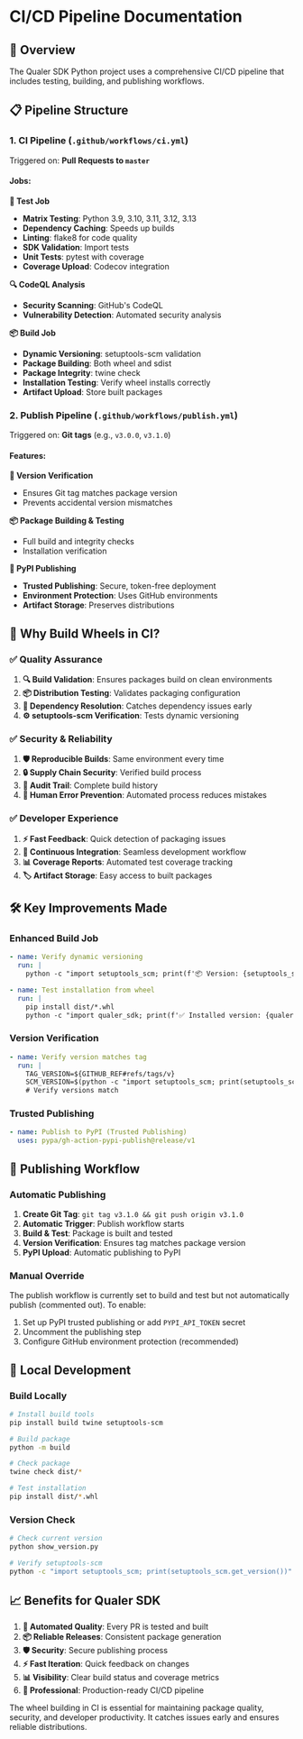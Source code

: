 # CI/CD Pipeline Documentation

## 🚀 Overview

The Qualer SDK Python project uses a comprehensive CI/CD pipeline that includes testing, building, and publishing workflows.

## 📋 Pipeline Structure

### 1. **CI Pipeline** (`.github/workflows/ci.yml`)

Triggered on: **Pull Requests to `master`**

#### Jobs:

**🧪 Test Job**
- **Matrix Testing**: Python 3.9, 3.10, 3.11, 3.12, 3.13
- **Dependency Caching**: Speeds up builds
- **Linting**: flake8 for code quality
- **SDK Validation**: Import tests
- **Unit Tests**: pytest with coverage
- **Coverage Upload**: Codecov integration

**🔍 CodeQL Analysis**
- **Security Scanning**: GitHub's CodeQL
- **Vulnerability Detection**: Automated security analysis

**📦 Build Job**
- **Dynamic Versioning**: setuptools-scm validation
- **Package Building**: Both wheel and sdist
- **Package Integrity**: twine check
- **Installation Testing**: Verify wheel installs correctly
- **Artifact Upload**: Store built packages

### 2. **Publish Pipeline** (`.github/workflows/publish.yml`)

Triggered on: **Git tags** (e.g., `v3.0.0`, `v3.1.0`)

#### Features:

**🔖 Version Verification**
- Ensures Git tag matches package version
- Prevents accidental version mismatches

**📦 Package Building & Testing**
- Full build and integrity checks
- Installation verification

**🚀 PyPI Publishing**
- **Trusted Publishing**: Secure, token-free deployment
- **Environment Protection**: Uses GitHub environments
- **Artifact Storage**: Preserves distributions

## 🎯 Why Build Wheels in CI?

### ✅ **Quality Assurance**

1. **🔍 Build Validation**: Ensures packages build on clean environments
2. **📦 Distribution Testing**: Validates packaging configuration
3. **🔧 Dependency Resolution**: Catches dependency issues early
4. **⚙️ setuptools-scm Verification**: Tests dynamic versioning

### ✅ **Security & Reliability**

1. **🛡️ Reproducible Builds**: Same environment every time
2. **🔒 Supply Chain Security**: Verified build process
3. **📝 Audit Trail**: Complete build history
4. **🚫 Human Error Prevention**: Automated process reduces mistakes

### ✅ **Developer Experience**

1. **⚡ Fast Feedback**: Quick detection of packaging issues
2. **🔄 Continuous Integration**: Seamless development workflow
3. **📊 Coverage Reports**: Automated test coverage tracking
4. **🏷️ Artifact Storage**: Easy access to built packages

## 🛠️ Key Improvements Made

### **Enhanced Build Job**

```yaml
- name: Verify dynamic versioning
  run: |
    python -c "import setuptools_scm; print(f'📦 Version: {setuptools_scm.get_version()}')"

- name: Test installation from wheel
  run: |
    pip install dist/*.whl
    python -c "import qualer_sdk; print(f'✅ Installed version: {qualer_sdk.__version__}')"
```

### **Version Verification**

```yaml
- name: Verify version matches tag
  run: |
    TAG_VERSION=${GITHUB_REF#refs/tags/v}
    SCM_VERSION=$(python -c "import setuptools_scm; print(setuptools_scm.get_version())")
    # Verify versions match
```

### **Trusted Publishing**

```yaml
- name: Publish to PyPI (Trusted Publishing)
  uses: pypa/gh-action-pypi-publish@release/v1
```

## 🚀 Publishing Workflow

### **Automatic Publishing**

1. **Create Git Tag**: `git tag v3.1.0 && git push origin v3.1.0`
2. **Automatic Trigger**: Publish workflow starts
3. **Build & Test**: Package is built and tested
4. **Version Verification**: Ensures tag matches package version
5. **PyPI Upload**: Automatic publishing to PyPI

### **Manual Override**

The publish workflow is currently set to build and test but not automatically publish (commented out). To enable:

1. Set up PyPI trusted publishing or add `PYPI_API_TOKEN` secret
2. Uncomment the publishing step
3. Configure GitHub environment protection (recommended)

## 🔧 Local Development

### **Build Locally**
```bash
# Install build tools
pip install build twine setuptools-scm

# Build package
python -m build

# Check package
twine check dist/*

# Test installation
pip install dist/*.whl
```

### **Version Check**
```bash
# Check current version
python show_version.py

# Verify setuptools-scm
python -c "import setuptools_scm; print(setuptools_scm.get_version())"
```

## 📈 Benefits for Qualer SDK

1. **🔄 Automated Quality**: Every PR is tested and built
2. **📦 Reliable Releases**: Consistent package generation
3. **🛡️ Security**: Secure publishing process
4. **⚡ Fast Iteration**: Quick feedback on changes
5. **📊 Visibility**: Clear build status and coverage metrics
6. **🎯 Professional**: Production-ready CI/CD pipeline

The wheel building in CI is essential for maintaining package quality, security, and developer productivity. It catches issues early and ensures reliable distributions.
